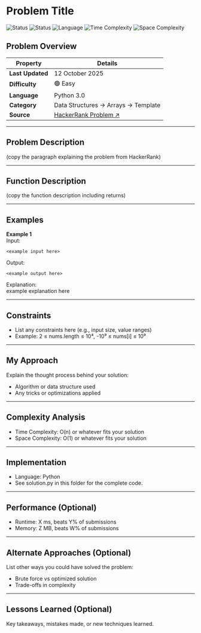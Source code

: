 # Problem Title

![Status](https://img.shields.io/badge/Status-Solved-brightgreen)
![Status](https://img.shields.io/badge/Status-Unsolved-red)
![Language](https://img.shields.io/badge/Language-Python-blue)
![Time Complexity](https://img.shields.io/badge/Time%20Complexity-O(n)-beige)
![Space Complexity](https://img.shields.io/badge/Space%20Complexity-O(n)-9cf)

## Problem Overview

| Property | Details |
|----------|---------|
| **Last Updated** | 12 October 2025 |
| **Difficulty** | 🟢 Easy |
| **Language** | Python 3.0 |
| **Category** | Data Structures → Arrays → Template |
| **Source** | [HackerRank Problem ↗](https://www.paste-link-here) |

---

## Problem Description
(copy the paragraph explaining the problem from HackerRank)

---

## Function Description
(copy the function description including returns)

---

## Examples
**Example 1**  
Input: <br/>
```
<example input here>
```

Output: <br/>
```
<example output here>
```

Explanation: <br/>
example explanation here

---

## Constraints
* List any constraints here (e.g., input size, value ranges)
* Example: 2 ≤ nums.length ≤ 10⁴, -10⁹ ≤ nums[i] ≤ 10⁹

---

## My Approach
Explain the thought process behind your solution:
* Algorithm or data structure used
* Any tricks or optimizations applied

---

## Complexity Analysis
* Time Complexity: O(n) or whatever fits your solution
* Space Complexity: O(1) or whatever fits your solution

---

## Implementation
* Language: Python
* See solution.py in this folder for the complete code.

---

## Performance (Optional)
* Runtime: X ms, beats Y% of submissions
* Memory: Z MB, beats W% of submissions

---

## Alternate Approaches (Optional)
List other ways you could have solved the problem:
* Brute force vs optimized solution
* Trade-offs in complexity

---

## Lessons Learned (Optional)
Key takeaways, mistakes made, or new techniques learned.
